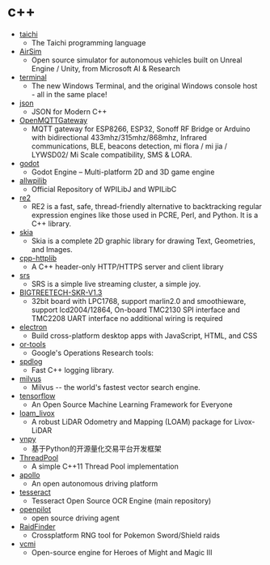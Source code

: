 # c++
- [taichi](https://github.com/taichi-dev/taichi)
  - The Taichi programming language
- [AirSim](https://github.com/microsoft/AirSim)
  - Open source simulator for autonomous vehicles built on Unreal Engine / Unity, from Microsoft AI & Research
- [terminal](https://github.com/microsoft/terminal)
  - The new Windows Terminal, and the original Windows console host - all in the same place!
- [json](https://github.com/nlohmann/json)
  - JSON for Modern C++
- [OpenMQTTGateway](https://github.com/1technophile/OpenMQTTGateway)
  - MQTT gateway for ESP8266, ESP32, Sonoff RF Bridge or Arduino with bidirectional 433mhz/315mhz/868mhz, Infrared communications, BLE, beacons detection, mi flora / mi jia / LYWSD02/ Mi Scale compatibility, SMS & LORA.
- [godot](https://github.com/godotengine/godot)
  - Godot Engine – Multi-platform 2D and 3D game engine
- [allwpilib](https://github.com/wpilibsuite/allwpilib)
  - Official Repository of WPILibJ and WPILibC
- [re2](https://github.com/google/re2)
  - RE2 is a fast, safe, thread-friendly alternative to backtracking regular expression engines like those used in PCRE, Perl, and Python. It is a C++ library.
- [skia](https://github.com/google/skia)
  - Skia is a complete 2D graphic library for drawing Text, Geometries, and Images.
- [cpp-httplib](https://github.com/yhirose/cpp-httplib)
  - A C++ header-only HTTP/HTTPS server and client library
- [srs](https://github.com/ossrs/srs)
  - SRS is a simple live streaming cluster, a simple joy.
- [BIGTREETECH-SKR-V1.3](https://github.com/bigtreetech/BIGTREETECH-SKR-V1.3)
  - 32bit board with LPC1768, support marlin2.0 and smoothieware, support lcd2004/12864, On-board TMC2130 SPI interface and TMC2208 UART interface no additional wiring is required
- [electron](https://github.com/electron/electron)
  - Build cross-platform desktop apps with JavaScript, HTML, and CSS
- [or-tools](https://github.com/google/or-tools)
  - Google's Operations Research tools:
- [spdlog](https://github.com/gabime/spdlog)
  - Fast C++ logging library.
- [milvus](https://github.com/milvus-io/milvus)
  - Milvus -- the world's fastest vector search engine.
- [tensorflow](https://github.com/tensorflow/tensorflow)
  - An Open Source Machine Learning Framework for Everyone
- [loam_livox](https://github.com/hku-mars/loam_livox)
  - A robust LiDAR Odometry and Mapping (LOAM) package for Livox-LiDAR
- [vnpy](https://github.com/vnpy/vnpy)
  - 基于Python的开源量化交易平台开发框架
- [ThreadPool](https://github.com/progschj/ThreadPool)
  - A simple C++11 Thread Pool implementation
- [apollo](https://github.com/ApolloAuto/apollo)
  - An open autonomous driving platform
- [tesseract](https://github.com/tesseract-ocr/tesseract)
  - Tesseract Open Source OCR Engine (main repository)
- [openpilot](https://github.com/commaai/openpilot)
  - open source driving agent
- [RaidFinder](https://github.com/Admiral-Fish/RaidFinder)
  - Crossplatform RNG tool for Pokemon Sword/Shield raids
- [vcmi](https://github.com/vcmi/vcmi)
  - Open-source engine for Heroes of Might and Magic III
